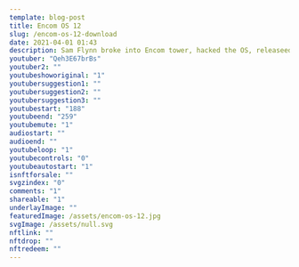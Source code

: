 ```yaml
---
template: blog-post
title: Encom OS 12
slug: /encom-os-12-download
date: 2021-04-01 01:43
description: Sam Flynn broke into Encom tower, hacked the OS, releaseed it to the world for free, and then dove off the top of the building. The least you could do is download it!
youtuber: "Qeh3E67brBs"
youtuber2: ""
youtubeshoworiginal: "1"
youtubersuggestion1: ""
youtubersuggestion2: ""
youtubersuggestion3: ""
youtubestart: "188"
youtubeend: "259"
youtubemute: "1"
audiostart: ""
audioend: ""
youtubeloop: "1"
youtubecontrols: "0"
youtubeautostart: "1"
isnftforsale: ""
svgzindex: "0"
comments: "1"
shareable: "1"
underlayImage: ""
featuredImage: /assets/encom-os-12.jpg
svgImage: /assets/null.svg
nftlink: ""
nftdrop: ""
nftredeem: ""
---
```

<div style="position:relative; top:0; z-index:0; border:0px solid blue; height:100vh; width:100vw; overflow:hidden; display:flex; ">
<!-- Download Encom OS 12 for FREE! Thanks Sam! -->


<object style="aspect-ratio: 16 / 9; height:100%;" class="" id="svg1" data="/assets/encom-os-12.svg" type="image/svg+xml" alt="animated content" title="animated content" ></object>


<!-- <div style="position:absolute; top:0; left:0;; border:1px solid green; background:; height:100%; width:30%;">
<a href="/the-grid/marv/" style="display:block; width:100%; height:100%;">
<img src="/assets/encom-os-12-box.png" alt="alt text" width="200"/>
</a>
</div> -->



 

 

<!-- XjuLZwlDxh8 -->
</div>
